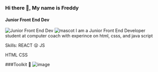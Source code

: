 ### Hi there 👋, My name is Freddy
#### Junior Front End Dev
![Junior Front End Dev](https://i.pinimg.com/originals/ae/56/d1/ae56d10f023f455739a635e435732a94.gif)
![mascot](https://user-images.githubusercontent.com/5713670/87202985-820dcb80-c2b6-11ea-9f56-7ec461c497c3.gif)
I am a Junior Front End Developer student at computer coach with experince on html, csss, and java script

Skills: 
REACT 😮
JS

HTML 
CSS

###Toolkit 🧰
![image](https://user-images.githubusercontent.com/107078683/210392467-f7d3acc1-0f5c-42b6-89d0-d60aaf5b6e3c.png)



